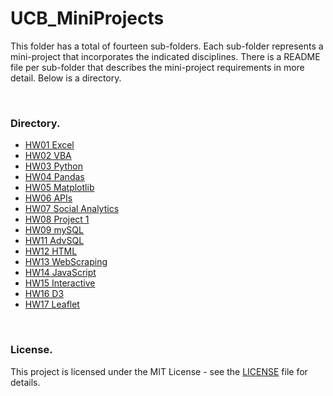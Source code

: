 
# UCB_MiniProjects
This folder has a total of fourteen sub-folders.  Each sub-folder represents a mini-project that incorporates the indicated disciplines.  There is a README file per sub-folder that describes the mini-project requirements in more detail.  Below is a directory.

<br />

### Directory.
- [HW01 Excel](https://github.com/knishina/uc_berkeley_bootcamp/tree/master/HW01_Excel)
- [HW02 VBA](https://github.com/knishina/uc_berkeley_bootcamp/tree/master/HW02_VBA)
- [HW03 Python](https://github.com/knishina/uc_berkeley_bootcamp/tree/master/HW03_Python)
- [HW04 Pandas](https://github.com/knishina/uc_berkeley_bootcamp/tree/master/HW04_Pandas)
- [HW05 Matplotlib](https://github.com/knishina/uc_berkeley_bootcamp/tree/master/HW05_Matplotlib)
- [HW06 APIs](https://github.com/knishina/uc_berkeley_bootcamp/tree/master/HW06_APIs)     
- [HW07 Social Analytics](https://github.com/knishina/uc_berkeley_bootcamp/tree/master/HW07_SocialAnalytics%20)
- [HW08 Project 1]()
- [HW09 mySQL](https://github.com/knishina/uc_berkeley_bootcamp/tree/master/HW09_SQL)
- [HW11 AdvSQL](https://github.com/knishina/uc_berkeley_bootcamp/tree/master/HW11_AdvSQL)
- [HW12 HTML](https://github.com/knishina/uc_berkeley_bootcamp/tree/master/HW12_HTML)
- [HW13 WebScraping](https://github.com/knishina/uc_berkeley_bootcamp/tree/master/HW13_WebScraping)
- [HW14 JavaScript](https://github.com/knishina/uc_berkeley_bootcamp/tree/master/HW14_JavaScript)
- [HW15 Interactive](https://github.com/knishina/uc_berkeley_bootcamp/tree/master/HW15_Interactive)
- [HW16 D3](https://github.com/knishina/uc_berkeley_bootcamp/tree/master/HW16_D3)
- [HW17 Leaflet](https://github.com/knishina/uc_berkeley_bootcamp/tree/master/HW17_Leaflet)

<br />

### License.
This project is licensed under the MIT License - see the [LICENSE](https://github.com/knishina/uc_berkeley_bootcamp/blob/master/LICENSE) file for details.
